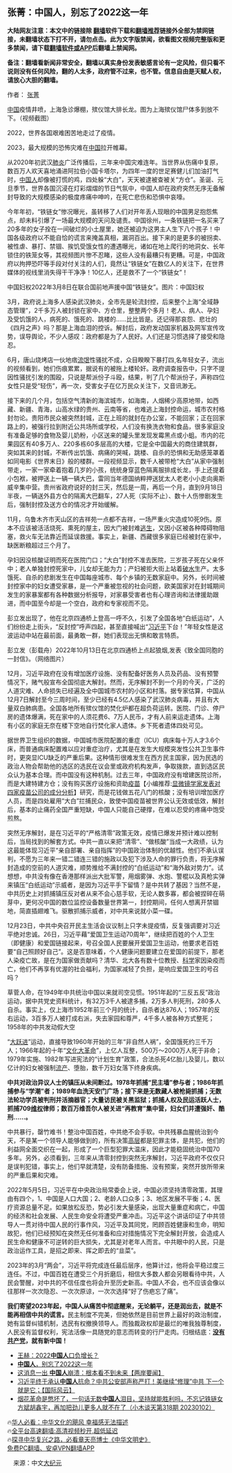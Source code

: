  <!-- 面包屑导航 --> <h2>张菁：中国人，别忘了2022这一年</h2> <p class="notice"><b>大陆网友注意：本文中的链接除 <a href="https://github.com/bannedbook/fanqiang" >翻墙</a>软件下载和<a href="https://github.com/killgcd/justmysocks/blob/master/README.md">翻墙推荐</a>链接外全部为禁网链接，未翻墙状态下打不开，请勿点击。此为文字版禁闻，欲看图文视频完整版和更多禁闻，请下载<a href="https://github.com/bannedbook/fanqiang">翻墙软件或APP</a>后翻墙上禁闻网。</p><p>备注：翻墙看新闻非常安全，翻墙以真实身份发表敏感言论有一定风险，但只看不说则没有任何风险，翻的人太多，政府管不过来，也不管。信息自由是天赋人权，请放心大胆的翻墙。</b></p>  <div class="entry"> <p>作者： <a href="https://www.bannedbook.org/bnews/tag/%e5%bc%a0%e8%8f%81/" class="st_tag internal_tag" rel="tag" title="标签 张菁 下的日志">张菁</a></p> <p id="conimg"><a href="https://www.bannedbook.org/bnews/tag/%E4%B8%AD%E5%9B%BD/" class="st_tag internal_tag" rel="tag" title="标签 中国 下的日志">中国</a>疫情井喷，上海急诊爆棚，殡仪馆大排长龙。图为上海殡仪馆尸体多到放不下。（视频截图）</p> <p>2022，世界各国艰难困苦地走过了疫情。</p> <p>2023，最大规模的恐怖灾难在<span class='wp_keywordlink_affiliate'><a href="https://www.bannedbook.org/" title="中国" target="_blank">中国</a></span>拉开帷幕。</p> <p>从2020年初武汉<a href="https://www.bannedbook.org/bnews/tag/%e8%82%ba%e7%82%8e/" class="st_tag internal_tag" rel="tag" title="标签 肺炎 下的日志">肺炎</a>广泛传播后，三年来中国灾难连年。当世界从伤痛中复原，数百万人欢天喜地涌进阿拉伯小国卡塔尔，为四年一度的世足赛健儿们加油打气时，<a href="https://www.bannedbook.org/bnews/tag/%e4%b8%ad%e5%9b%bd%e4%ba%ba/" class="st_tag internal_tag" rel="tag" title="标签 中国人 下的日志">中国人</a>却像被打慌的鸡，四处躲“大白”，天天被逮被查被关“方仓”。圣诞、元旦季节，世界各国沉浸在灯彩熠熠的节日气氛中，中国人却在政府突然无序无备解封导致的大规模感染的极度疼痛中呻吟，在死亡悲伤和恐惧中哀嚎。</p> <p>今年年初，“铁链女”惨况曝光，虽转移了人们对开年丢人现眼的中国男足抱怨焦点，却未料引爆了一场最大规模的天问及谴责。中国徐州，一条铁链把一名买来了20多年的女子拴在一间破烂的小土屋里，她还被迫为这男主人生下八个孩子！中国各级政府以不能自恰的谎言来掩盖真相，漏洞百出。接下来的是更多的被拐卖、被性虐、暴打、禁锢、挨饥受饿女性的遭遇曝光，诸如在地上爬行的地洞女、长年锁住的铁笼女等，其视频图片惨不忍睹，这些人没有最糟只有更糟。可是，中国政府以拘押恐吓等手段对付关注的人们，竟然让“铁链女”在数亿人的关注下，在世界媒体的视线里消失得干干净净！10亿人，还是救不了一个“铁链女”！</p>  <p>中国妇权2022年3月8日在联合国前地声援中国“铁链女”。图片：中国妇权</p> <p>3月，政府说上海多人感染武汉肺炎，全市先是轮流封控，后来整个上海“全域静态管理”，2千多万人被封锁在家中、方仓里，整整两个多月！老人、病人、孕妇及受饥饿的人，病死的、饿死的、跳楼的……比比皆是。还记得那哀怨、悲壮的《四月之声》吗？那是上海血泪的控诉。解封后，政府发动国家机器及网军宣传攻势，误导舆论，不少人感叹：政府都是为了人民好。人们还是习惯选择了接受和隐忍。</p> <p>6月，唐山烧烤店一伙地痞<span class='wp_keywordlink'><a href="https://www.bannedbook.org/forum11/topic282.html" title="禁片：评中国共产党的流氓本性" target="_blank">流氓</a></span>性骚扰不成，众目睽睽下暴打四¸名年轻女子，流出的视频看到，她们伤痕累累，据说有的被拖上楼轮奸。政府调查报告中，只字不提因性骚扰引发的围殴，只说是帮派份子斗殴，结果，判了几个帮派份子，声称四位女性只是受“轻伤”，再一次，受害女子在亿万民众关注下，又音讯渺无。</p> <p>接下来的几个月，包括空气清新的海滨城市，如海南，人烟稀少高原地带，如西藏、新疆、青海，山高水绿的贵州、云南等省，也难逃上海封控命运，城市农村格封勿论。贵阳市民众被突然封城，正在上班的就封在办公室，不能回家；正在回家路上的，被强行拉到附近公共场所或学校，人们没有换洗衣物和食品，很多家庭没有准备足够的食物及婴儿奶粉，小区送来的罐头里发现发霉黑点或小蛆。市内的花果园区有40多万人、220多栋60多层高的大楼，它是全中国最大的商住建筑群，突如其来的封城，不断传出饥饿、病痛的哭喊，跳楼、自杀的恐惧和无助感笼罩着如同电影《世界末日》般的楼群。一段视频显示，数千人被带枪“大白”从家中强制带走，一家一家牵着抱着几岁的小孩，统统身穿蓝色隔离服排成长龙，手上还提着小包袱，被押送上一辆一辆大巴，雷同当年德国纳粹押送犹太人老老小小走向奥斯威辛集中营。贵州省政府说好的封三天，然后是一周，再后一个月，直到9月18日半夜，一辆送外县方仓的隔离大巴翻车，27人死（实际不止）、数十人伤惨剧发生后，强制封控及送方仓的情况才开始缓解。</p> <p>11月，乌鲁木齐市天山区的吉祥苑一点都不吉祥，一场严重火灾造成10死9伤。原本不应该被活活烧死、熏死的屋主，因大门被封难<span class='wp_keywordlink'><a href="https://www.bannedbook.org/forum5/topic38.html" title="劫难逃生有秘诀" target="_blank">逃生</a></span>，又因小区被各种障碍物阻塞，救火车无法靠近而延误救援。事实上，新疆、西藏很多家庭已经被封在家中，缺医断粮超过三个月了。</p> <p>孕妇因没核酸证明而死在医院门口；“大白”封控不准去医院，三岁孩子死在父亲怀中；老人单独封控死家中，儿女却无能为力；产妇被拒大街上站着<a href="https://www.bannedbook.org/bnews/tag/%e7%a0%b4%e6%b0%b4/" class="st_tag internal_tag" rel="tag" title="标签 破水 下的日志">破水</a>生产。太多饿死、自杀的悲剧发生在中国每座城市、每个乡镇的无数家庭中。另外，长时间被封控家中的妇女遭受家暴，是一个严重被忽视的社会问题，欧美国家对在封城期间发生的家暴案都有各种数据分析报导，对家暴受害者也有心理咨询和法律援助跟进，而中国至今却是一个空白，政府和专家视而不见。</p>  <p>彭立发出现了，他在北京四通桥上登高一呼不久，引发了全国各地“白纸运动”，人们纷纷走上街头，“反封控”呼声四起，甚至直接喊出“<a href="https://www.bannedbook.org/bnews/tag/%e4%b9%a0%e8%bf%91%e5%b9%b3/" class="st_tag internal_tag" rel="tag" title="标签 习近平 下的日志">习近平</a>下台！”年轻女性是这波运动中站在最前面，最勇敢一群，她们表现出无惧和敢言特质。</p> <p>彭立发（彭载舟）2022年10月13日在北京四通桥上点起狼烟,发表《致全国同胞的一封信》。（网络图片）</p> <p>12月，习近平政府在没有增加医疗设施、没有配备好医务人员及药品、没有预警情况下，赌气般宣布全国彻底大解封。然而，无序解封不到一个月的今天，广泛的人道灾难、人命损失已经遍及全中国城市农村的小区和村落。据专家估算，中国从12月7日解封至今三周时间，至少已经有4.5亿人感染了武汉肺炎病毒，并且有大量双白肺病患。全国各地所有殡仪馆的焚化炉都在超负荷运转。医院、门诊、停尸房的遗体爆满，死在家中的人须花费6、7万人民币，才有人前来运走遗体。上海有小区的家庭无奈在楼下空地自行焚化家人遗体。乡下死者遗体四处可见。</p> <p>据世界卫生组织的数据，中国城市医院配置的重症（ICU）病床每十万人才3.6个床，而普通病床配置难以应对重症治疗，尤其是在发生大规模突发性公共卫生事件时，更突显ICU缺乏的严重后果。这种情形很难发生在西方民主国家，因为民选的政治人物会帮助他的选区的选民在议会里或政府机构发声，争取拨款，直到选区民众认为基本合理。而中国没有这种机制。过去三年，中国政府没有增建医院诊所，而是大建特建方仓；没有购买医疗设施和资助<span class='wp_keywordlink'><a href="https://www.bannedbook.org/bnews/topimagenews/20180408/925060.html" title="纪录片：恐怖的疫苗真相之谜" target="_blank">疫苗</a></span>【小编推荐:<a href='https://www.bannedbook.org/bnews/comments/20210902/1617622.html' target='_blank'>显微镜学家发表对四家疫苗公司的成分分析</a>】研究，而是花钱做五花八门的核酸；没有培训增加医疗人员，而是四处雇用“大白”拦捕民众，致使中国疫苗被世界公认无效或低效，解封后，基本的止痛药全国严重短缺，中国人只能自己硬撑，在难以忍受的疼痛中饱受煎熬。</p> <p>突然无序解封，是在习近平的“严格清零”政策无效，疫情已爆发并预计难以控制后，当局找到的解套方式。中共一直以来把“清零”、“做核酸”当成一大政绩，认为这最能体现习近平“亲自部署、亲自指挥”的中国政治体制的优越性。他们不承认误判，不愿为三年来一错二错连三错的施政以及犯下涉及人命的罪行负责，将无序解封造成的空前的人道灾难，顺势推给不满封控的“白纸运动”和“海外敌对势力”。试想想，中共没有像在香港那样派出大批军警，用烟雾弹、水炮、警棍以及真枪实弹来镇压“白纸运动”示威者，是因为习近平手下留情？是中共转了基因？当然不是，中共历史上对抓捕镇压反对者从来不会心慈手软，无论人数多寡，都会被捏碎在萌芽中，更何况中国的数位监控设备数量世界第一，封控期间，任何人想离开禁锢地，简直插翅难飞。驱散抓捕示威者，对中共来说就小菜一碟。</p> <p>12月23日，中共中央召开民主生活会议议制上只字未提疫情，反复强调要对习近平绝对忠诚。26日，习近平藉“爱国卫生运动70周年”，继续把百姓的个人卫生（即健康）和爱国链接起来，号召全国人民要展开爱国卫生运动，他要求老百姓要“自己照顾好自己”。这是否意味着，个人健康问题要建立在爱国的前提下，那老人染疫亡故，是在为国家做贡献吗？清华、北大各有数十位教授、<span class='wp_keywordlink'><a href="https://www.bannedbook.org/forum11/topic309.html" title="禁片：“科学”的棍子" target="_blank">科学</a></span>家因染疫而亡，他们不再享有优渥的社会福利，为国家减轻了负担，是响应爱国卫生的号召吗？</p>  <p>草菅人命，在1949年中共统治中国以来就司空见惯。1951年起的“三反五反”政治运动，据中共党史资料统计，有32万3千人被逮多捕，2万多人判死刑，280多人自杀。事实上，仅上海市1952年前三个月的统计，自杀者达876人；1957年的反右运动，3百多万人被打成右派，失去家园和尊严，4千多人被各种方式整死；1958年的中共发动假大空</p> <p>“<span class='wp_keywordlink'><a href="https://www.bannedbook.org/forum2/topic242.html" title="大跃进亲历记" target="_blank">大跃进</a></span>”运动，直接导致1960年开始的三年“非自然人祸”，全国饿死约三千万人；1966年起的十年“<span class='wp_keywordlink'><a href="https://www.bannedbook.org/forum2/topic973.html" title="《文化大革命：历史真相和集体记忆》" target="_blank">文化大革命</a></span>”，上亿人互整，500万～2000万人死于非命；1979年实施、1982年写进宪法的“计划生育”政策，合法杀死4亿胎儿及婴儿，数以亿计的妇女被强制<a href="https://www.bannedbook.org/bnews/tag/%e6%b5%81%e4%ba%a7/" class="st_tag internal_tag" rel="tag" title="标签 流产 下的日志">流产</a>、堕胎，数千万妇女落下终身疾病。</p> <p><strong>中共对政治异议人士的镇压从未间断过。1978年抓捕“民主墙”参与者；1986年抓捕参与“学潮”者；1989年血洗天安门广场；接下来是无数藏人被枪毙抓捕；无数法轮功学员被判刑并活摘器官；大量访民被关黑监狱；抓捕人权及民运活跃人士，抓捕709<span class='wp_keywordlink_affiliate'><a href="https://www.bannedbook.org/bnews/weiquan/" title="维权" target="_blank">维权</a></span>律师；数百万维吾尔人被关进“再教育”集中营，妇女们并遭强奸、酷刑……。</strong></p> <p>中共暴行，罄竹难书！整治中国百姓，中共绝不会手软。中共残暴血腥统治到今天，不是某一个领导人能够做到的，所有决策<span class='wp_keywordlink_affiliate'><a href="https://www.bannedbook.org/bnews/ccpdope/" title="中共高层内幕" target="_blank">高层</a></span>都是犯罪主体，是共犯，他们的利益网全面交织在一起，形成了一个巨型犯罪大温床，因此才能稳固统治中国70多年。另外，必须看到，三年来从清零封控到突然无序解封，习近平政府不仅仅只是误判犯错，事实上，他们早就清楚，没有防备措施、没有预案，突然开放所带来的严重后果和灾难。</p> <p>2022年5月5日，习近平在中央政治局常委会上说，中国必须坚持清零政策，其理由有四个，1、中国是人口大国；2、老龄人口众多；3、地区发展不平衡；4、医疗资源总量不足。如果放松反恐，势必引发大量感染，出现大量重症和病亡，中国的经济和社会发展、人民生命安全将遭受严重冲击。习近平这个讲话印证了中共领导人一贯对待中国人民的行事作风，习近平及其同党，罔顾百姓健康和生命，明知故犯，他们已经预知在突然无任何准备和应对措施情况下完全解封开放，会造成人民生命和健康不可逆转的巨大损失，尤其是对老年人而言。中共眼中的人民，只是政治运作工具，是招之即来、挥之即去的“韭菜”。</p> <p>2023年的3月“两会”，习近平将完成连任最后层序，他算计过，他将会平稳过度三连任。不过，中国百姓在遭受三个月折磨后，相信大多数人都会另眼看待中共，人民会警醒，对中共的不信任度也将会升至历史新高。中国人不会，也不应该会像以往那样一次次隐忍、一次次原谅，一次次选择“好了伤疤忘了痛”。</p>  <p><strong>我们寄望2023年起，中国人从痛苦中彻底醒来，无论躺平，还是润出去，就是不能再相信中共的谎言。</strong>民主制度不完美，但她依然是目前世界上最好的政治制度，她有监督纠错机制，选民有权撤换领导人。而独裁政权却是最烂的唯我独尊制度，人民没有监督权利，宪法活像一具随党的意志而转变的行尸走肉。归根结底：<strong><span class='wp_keywordlink'><a href="https://www.bannedbook.org/forum2/topic12.html" title="没有共产党天下就会大乱吗？" target="_blank">没有共产党</a></span>，就有新中国！</strong></p> <!--<div id="taboola-mid-1"></div>--><ul class='op-related-articles' title='相关阅读'> <li><a href='https://www.bannedbook.org/bnews/comments/20230104/1831810.html' target='_blank'>王赫：2022<b>中国人</b>口负增长？</a></li> <li><a href='https://www.bannedbook.org/bnews/ssgc/20230103/1831662.html' target='_blank'><b>中国人</b>，别忘了2022这一年</a></li> <li><a href='https://www.bannedbook.org/bnews/bannedvideo/20230103/1831620.html' target='_blank'>这消息一出 <b>中国人</b>崩溃：根本看不到未来【两岸要闻】</a></li> <li><a href='https://www.bannedbook.org/bnews/bannedvideo/20230103/1831521.html' target='_blank'>习近平终于承认<b>中国人</b>抗命？中共公安部声称严打！美继续“修理”中共 下一个就是它；【国际风云】</a></li> <li><a href='https://www.bannedbook.org/bnews/sohnews/20230103/1831429.html' target='_blank'>烟花革命是憋坏了，一句话无数<b>中国人</b>泪目，坚持就能胜利吗，不忘记铁链女方斌胡鑫宇，再加把劲儿更多人就不在了（小木谈天第318期 20230102）</a></li> </ul> <p class="texttj"> 🔥<a href="https://www.bannedbook.org/bnews/comments/20220220/1694796.html" target="_blank">华人必看：中华文化的飓风 幸福感无法描述</a><br/> 🔥<a href="https://github.com/bannedbook/fanqiang/wiki/V2ray%E6%9C%BA%E5%9C%BA" target="_blank">全平台高速翻墙:高清视频秒开,超低延迟</a><br/> 🔥<a href="https://www.bannedbook.org/bnews/comments/20220808/1768773.html" target="_blank">探寻中华复兴之路，必看章天亮博士《中华文明史》</a><br/> <a href="https://github.com/bannedbook/fanqiang/wiki/%E7%A6%81%E9%97%BB%E7%BD%91%E5%AE%89%E5%8D%93%E7%BF%BB%E5%A2%99%E6%96%B0%E9%97%BBAPP" target="_blank">免费PC翻墙、安卓VPN翻墙APP</a><br/> </p><p class="src-info">　来源：中文<span class='wp_keywordlink_affiliate'><a href="http://www.epochtimes.com/" title="大纪元" target="_blank">大纪元</a></span> </p><a name='sharetosocial'></a> <div style="margin-bottom:5px;padding-bottom:5px;clear:both"> <div id="archive-pix-1" class="banner-ads"> <!-- AuctionX Display platform tag START --> <div id="27602x728x90x621x_ADSLOT1" clicktrack="%%CLICK_URL_ESC%%"></div>  <!-- AuctionX Display platform tag END --> </div> <div id="archive-pix-2" class="banner-ads"> <!-- AuctionX Display platform tag START --> <div id="27556x300x250x621x_ADSLOT1" clicktrack="%%CLICK_URL_ESC%%" style="margin:0 auto;text-align:center"></div>  <!-- AuctionX Display platform tag END --> </div> </div>  <div id="archive-pix-1" class="banner-ads"> <!-- AuctionX Display platform tag START --> <div id="27603x728x90x621x_ADSLOT1" clicktrack="%%CLICK_URL_ESC%%"></div>  <!-- AuctionX Display platform tag END --> </div> </div><!--END ENTRY--> 